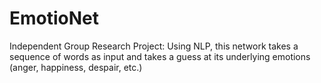 # EmotioNet
Independent Group Research Project: Using NLP, this network takes a sequence of words as input and takes a guess at its underlying emotions (anger, happiness, despair, etc.)
